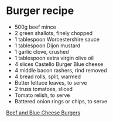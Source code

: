 # Burger recipe
* 500g beef mince
* 2 green shallots, finely chopped
* 1 tablespoon Worcestershire sauce
* 1 tablespoon Dijon mustard
* 1 garlic clove, crushed
* 1 tablespoon extra virgin olive oil
* 4 slices Castello Burger Blue cheese
* 4 middle bacon rashers, rind removed
* 4 bread rolls, split, warmed
* Butter lettuce leaves, to serve
* 2 truss tomatoes, sliced
* Tomato relish, to serve
* Battered onion rings or chips, to serve 

[Beef and Blue Cheese Burgers ](https://dish.co.nz/recipes/beef-and-blue-cheese-burgers-pomegranate-glazed-onions)
